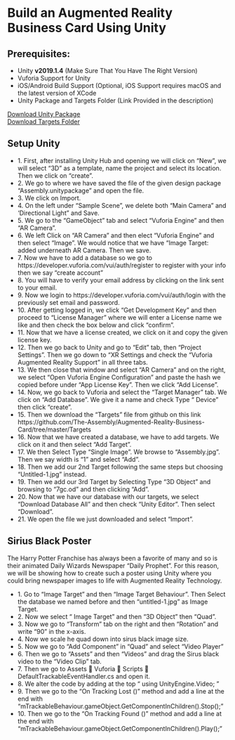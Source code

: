 # Build an Augmented Reality Business Card Using Unity
## Prerequisites:
<ul>
  <li>Unity <b>v2019.1.4</b> (Make Sure That You Have The Right Version)</li>
  <li>Vuforia Support for Unity</li>
  <li>iOS/Android Build Support (Optional, iOS Support requires macOS and the latest version of XCode</li>
  <li>Unity Package and Targets Folder (Link Provided in the description)</li>
</ul>
<a href="https://drive.google.com/file/d/1QMMQdD05Ew1Ay7oGONOFif4wtGZSUxsP/view?usp=sharing">Download Unity Package</a></br>
<a href="Targets" download> Download Targets Folder</a>

## Setup Unity
<ul>
<li>1.	First, after installing Unity Hub and opening we will click on “New”, we will select “3D” as a template, name the project and select its location. Then we click on “create”.</li>
<li>2.	We go to where we have saved the file of the given design package “Assembly.unitypackage” and open the file.</li>
<li>3.	We click on Import.</li>
<li>4.	On the left under “Sample Scene”, we delete both “Main Camera” and ‘Directional Light” and Save.</li>
<li>5.	We go to the “GameObject” tab and select “Vuforia Engine” and then “AR Camera”.</li>
<li>6.	We left Click on “AR Camera” and then elect “Vuforia Engine” and then select “Image”. We would notice that we have “Image Target: added underneath AR Camera. Then we save.</li>
<li>7.	Now we have to add a database so we go to https://developer.vuforia.com/vui/auth/register to register with your info then we say “create account” </li>
<li>8.	You will have to verify your email address by clicking on the link sent to your email. </li>
<li>9.	Now we login to https://developer.vuforia.com/vui/auth/login with the previously set email and password.</li>
<li>10.	After getting logged in, we click “Get Development Key” and then proceed to “License Manager” where we will enter a License name we like and then check the box below and click “confirm”.</li>
<li>11.	Now that we have a license created, we click on it and copy the given license key.</li>
<li>12.	Then we go back to Unity and go to “Edit” tab, then “Project Settings”. Then we go down to “XR Settings and check the “Vuforia Augmented Reality Support” in all three tabs.</li>
<li>13.	We then close that window and select “AR Camera” and on the right, we select “Open Vuforia Engine Configuration” and paste the hash we copied before under “App License Key”. Then we click “Add License”.</li>
<li>14.	Now, we go back to Vuforia and select the “Target Manager” tab. We click on “Add Database”. We give it a name and check Type “ Device” then click “create”.</li>
<li>15.	Then we download the “Targets” file from github on this link https://github.com/The-Assembly/Augmented-Reality-Business-Card/tree/master/Targets </li>
<li>16.	Now that we have created a database, we have to add targets. We click on it and then select “Add Target”. </li>
<li>17.	We then Select Type “Single Image”. We browse to “Assembly.jpg”. Then we say width is “1” and select “Add”.</li>
<li>18.	Then we add our 2nd Target following the same steps but choosing “Untitled-1.jpg” instead.</li>
<li>19.	Then we add our 3rd Target by Selecting Type “3D Object” and browsing to “7gc.od” and then clicking “Add”.</li>
<li>20.	Now that we have our database with our targets, we select “Download Database All” and then check “Unity Editor”. Then select “Download”. </li>
<li>21.	We open the file we just downloaded and select “Import”.</li>
</ul>

## Sirius Black Poster 

The Harry Potter Franchise has always been a favorite of many and so is their animated Daily Wizards Newspaper “Daily Prophet”. For this reason, we will be showing how to create such a poster using Unity where you could bring newspaper images to life with Augmented Reality Technology. <br><ul>

<li>1.	Go to “Image Target” and then “Image Target Behaviour”. Then Select the database we named before and then “untitled-1.jpg” as Image Target.</li>
<li>2.	Now we select “ Image Target” and then “3D Object” then “Quad”.</li>
<li>3.	Now we go to “Transform” tab on the right and then “Rotation” and write “90” in the x-axis.</li>
<li>4.	Now we scale he quad down into sirus black image size.</li>
<li>5.	Now we go to “Add Component” in “Quad” and select “Video Player”</li>
<li>6.	Then we go to “Assets” and then “Videos” and drag the Sirus black video to the “Video Clip” tab.</li>
<li>7.	Then we go to Assets  Vuforia  Scripts  DefaultTrackableEventHandler.cs and open it.</li>
<li>8.	We alter the code by adding at the top “ using UnityEngine.Video; ”</li>
<li>9.	Then we go to the “On Tracking Lost ()”  method and add a line at the end with “mTrackableBehaviour.gameObject.GetComponentInChildren<VideoPlayer>().Stop();”</li>
<li>10.	Then we go to the “On Tracking Found ()”  method and add a line at the end with 
“mTrackableBehaviour.gameObject.GetComponentInChildren<VideoPlayer>().Play();”</li>
  </ul>

